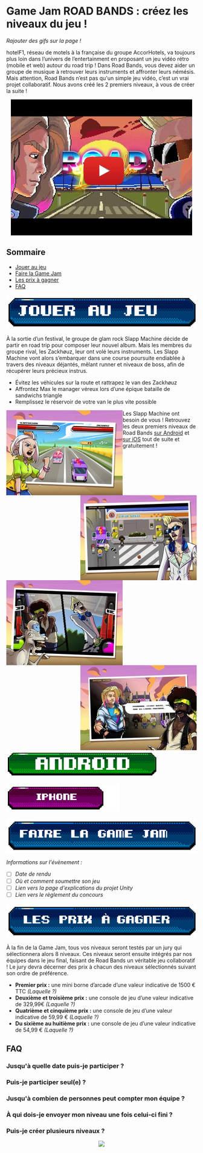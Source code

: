 # Game Jam ROAD BANDS : créez les niveaux du jeu !

*Rajouter des gifs sur la page !*

hotelF1, réseau de motels à la française du groupe AccorHotels, va toujours plus loin dans l’univers de l’entertainment en proposant un jeu vidéo rétro (mobile et web) autour du road trip ! Dans Road Bands, vous devez aider un groupe de musique à retrouver leurs instruments et affronter leurs némésis. Mais attention, Road Bands n’est pas qu'un simple jeu vidéo, c’est un vrai projet collaboratif. Nous avons créé les 2 premiers niveaux, à vous de créer la suite !

<p align="center">
    <a target="_blank" href="http://www.youtube.com/watch?feature=player_embedded&v=35mA3UNQ-yk"><img src="./youtube.jpg" alt="Video Road Bands"/></a>
</p>

## Sommaire

- [Jouer au jeu](#jouer-au-jeu)
- [Faire la Game Jam](#faire-la-game-jam)
- [Les prix à gagner](#les-prix)
- [FAQ](./README.md#faq)

![Jouer au jeu](./titre1.png)
<a name="jouer-au-jeu"></a>

À la sortie d’un festival, le groupe de glam rock Slapp Machine décide de partir en road trip pour composer leur nouvel album. Mais les membres du groupe rival, les Zackhøuz, leur ont volé leurs instruments. Les Slapp Machine vont alors s’embarquer dans une course poursuite endiablée à travers des niveaux déjantés, mêlant runner et niveaux de boss, afin de récupérer leurs précieux instrus.

* Évitez les véhicules sur la route et rattrapez le van des Zackhøuz
* Affrontez Max le manager véreux lors d’une épique bataille de sandwichs triangle
* Remplissez le réservoir de votre van le plus vite possible

<img align="left" src="./img1.jpg" alt="Rattrapez le van des Zackhøuz !"/>
<img align="right" src="./img2.jpg" alt="Les Zackhøuz vous ont volé vos instruments !"/>
<img align="left" src="./img3.jpg" alt="Remplissez le réservoir de votre van !"/>
<img align="right" src="./img4.jpg" alt="Affrontez Max le manager véreux !"/>

Les Slapp Machine ont besoin de vous ! Retrouvez les deux premiers niveaux de Road Bands [sur Android](https://play.google.com/store/apps/details?id=fr.hf1.roadband) et [sur iOS](https://itunes.apple.com/app/id1256521725) tout de suite et gratuitement !

<p align="left">
    <a target="_blank" href="https://play.google.com/store/apps/details?id=fr.hf1.roadband"><img src="./android.png" alt="Android"/></a>
</p>

<p align="left">
    <a target="_blank" href="https://itunes.apple.com/app/id1256521725"><img src="./iphone.png" alt="iPhone"/></a>
</p>

![Faire la Game Jam](./titre2.png)
<a name="faire-la-game-jam"></a>

*Informations sur l'évènement :* 
- [ ] *Date de rendu*
- [ ] *Où et comment soumettre son jeu*
- [ ] *Lien vers la page d'explications du projet Unity*
- [ ] *Lien vers le règlement du concours*

![Les prix à gagner](./titre3.png)
<a name="les-prix"></a>

À la fin de la Game Jam, tous vos niveaux seront testés par un jury qui sélectionnera alors 8 niveaux. Ces niveaux seront ensuite intégrés par nos équipes dans le jeu final, faisant de Road Bands un véritable jeu collaboratif ! Le jury devra décerner des prix à chacun des niveaux sélectionnés suivant son ordre de préférence.

- **Premier prix :** une mini borne d’arcade d’une valeur indicative de 1500 € TTC *(Laquelle ?)*
- **Deuxième et troisième prix :** une console de jeu d’une valeur indicative de 329,99€ *(Laquelle ?)*
- **Quatrième et cinquième prix :** une console de jeu d’une valeur indicative de 59,99 € *(Laquelle ?)*
- **Du sixième au huitième prix :** une console de jeu d’une valeur indicative de 54,99 € *(Laquelle ?)*

## FAQ

### Jusqu'à quelle date puis-je participer ?

### Puis-je participer seul(e) ?

### Jusqu'à combien de personnes peut compter mon équipe ?

### À qui dois-je envoyer mon niveau une fois celui-ci fini ?

### Puis-je créer plusieurs niveaux ?

<p align="center">
    <img src="https://user-images.githubusercontent.com/29977168/28116277-c23a7cce-6708-11e7-927c-5a6bd911da85.png"
         style="width: 200; height:auto;"
    >
</p>